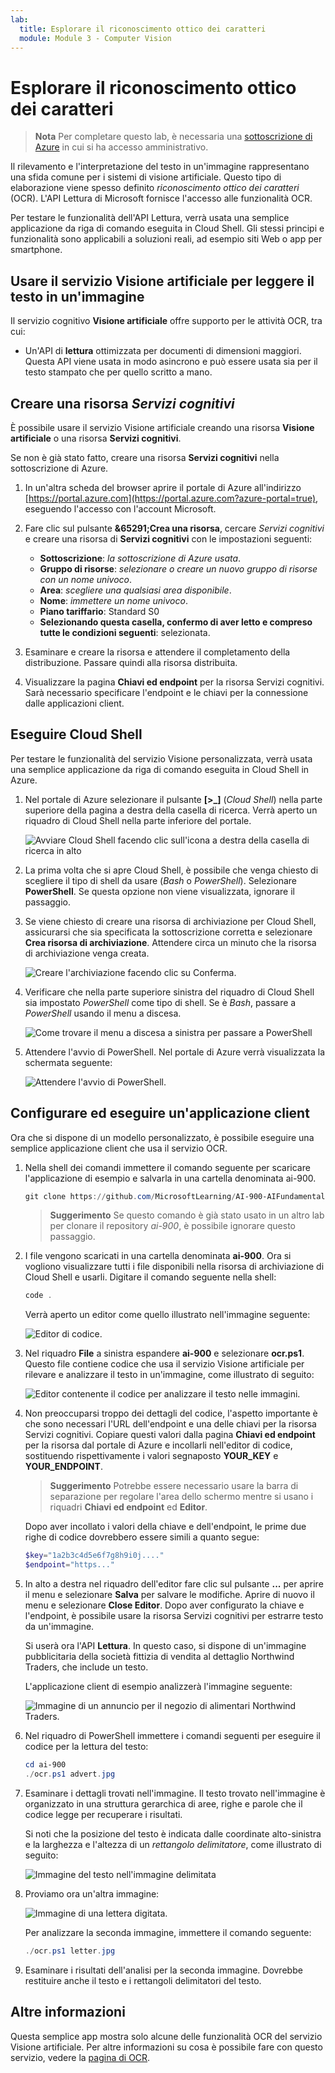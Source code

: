 ```yaml
---
lab:
  title: Esplorare il riconoscimento ottico dei caratteri
  module: Module 3 - Computer Vision
---
```


# <a name="explore-optical-character-recognition"></a>Esplorare il riconoscimento ottico dei caratteri

> **Nota** Per completare questo lab, è necessaria una [sottoscrizione di Azure](https://azure.microsoft.com/free?azure-portal=true) in cui si ha accesso amministrativo.

Il rilevamento e l'interpretazione del testo in un'immagine rappresentano una sfida comune per i sistemi di visione artificiale. Questo tipo di elaborazione viene spesso definito *riconoscimento ottico dei caratteri* (OCR). L'API Lettura di Microsoft fornisce l'accesso alle funzionalità OCR. 

Per testare le funzionalità dell'API Lettura, verrà usata una semplice applicazione da riga di comando eseguita in Cloud Shell. Gli stessi principi e funzionalità sono applicabili a soluzioni reali, ad esempio siti Web o app per smartphone.

## <a name="use-the-computer-vision-service-to-read-text-in-an-image"></a>Usare il servizio Visione artificiale per leggere il testo in un'immagine

Il servizio cognitivo **Visione artificiale** offre supporto per le attività OCR, tra cui:

- Un'API di **lettura** ottimizzata per documenti di dimensioni maggiori. Questa API viene usata in modo asincrono e può essere usata sia per il testo stampato che per quello scritto a mano.

## <a name="create-a-cognitive-services-resource"></a>Creare una risorsa *Servizi cognitivi*

È possibile usare il servizio Visione artificiale creando una risorsa **Visione artificiale** o una risorsa **Servizi cognitivi**.

Se non è già stato fatto, creare una risorsa **Servizi cognitivi** nella sottoscrizione di Azure.

1. In un'altra scheda del browser aprire il portale di Azure all'indirizzo [https://portal.azure.com](https://portal.azure.com?azure-portal=true), eseguendo l'accesso con l'account Microsoft.

1. Fare clic sul pulsante **&65291;Crea una risorsa**, cercare *Servizi cognitivi* e creare una risorsa di **Servizi cognitivi** con le impostazioni seguenti:
    - **Sottoscrizione**: *la sottoscrizione di Azure usata*.
    - **Gruppo di risorse**: *selezionare o creare un nuovo gruppo di risorse con un nome univoco*.
    - **Area**: *scegliere una qualsiasi area disponibile*.
    - **Nome**: *immettere un nome univoco*.
    - **Piano tariffario**: Standard S0
    - **Selezionando questa casella, confermo di aver letto e compreso tutte le condizioni seguenti**: selezionata.

1. Esaminare e creare la risorsa e attendere il completamento della distribuzione. Passare quindi alla risorsa distribuita.

1. Visualizzare la pagina **Chiavi ed endpoint** per la risorsa Servizi cognitivi. Sarà necessario specificare l'endpoint e le chiavi per la connessione dalle applicazioni client.

## <a name="run-cloud-shell"></a>Eseguire Cloud Shell

Per testare le funzionalità del servizio Visione personalizzata, verrà usata una semplice applicazione da riga di comando eseguita in Cloud Shell in Azure.

1. Nel portale di Azure selezionare il pulsante **[>_]** (*Cloud Shell*) nella parte superiore della pagina a destra della casella di ricerca. Verrà aperto un riquadro di Cloud Shell nella parte inferiore del portale. 

    ![Avviare Cloud Shell facendo clic sull'icona a destra della casella di ricerca in alto](media/read-text-computer-vision/powershell-portal-guide-1.png)

1. La prima volta che si apre Cloud Shell, è possibile che venga chiesto di scegliere il tipo di shell da usare (*Bash* o *PowerShell*). Selezionare **PowerShell**. Se questa opzione non viene visualizzata, ignorare il passaggio.  

1. Se viene chiesto di creare una risorsa di archiviazione per Cloud Shell, assicurarsi che sia specificata la sottoscrizione corretta e selezionare **Crea risorsa di archiviazione**. Attendere circa un minuto che la risorsa di archiviazione venga creata.

    ![Creare l'archiviazione facendo clic su Conferma.](media/read-text-computer-vision/powershell-portal-guide-2.png)

1. Verificare che nella parte superiore sinistra del riquadro di Cloud Shell sia impostato *PowerShell* come tipo di shell. Se è *Bash*, passare a *PowerShell* usando il menu a discesa.

    ![Come trovare il menu a discesa a sinistra per passare a PowerShell](media/read-text-computer-vision/powershell-portal-guide-3.png) 

1. Attendere l'avvio di PowerShell. Nel portale di Azure verrà visualizzata la schermata seguente:  

    ![Attendere l'avvio di PowerShell.](media/read-text-computer-vision/powershell-prompt.png) 

## <a name="configure-and-run-a-client-application"></a>Configurare ed eseguire un'applicazione client

Ora che si dispone di un modello personalizzato, è possibile eseguire una semplice applicazione client che usa il servizio OCR.

1. Nella shell dei comandi immettere il comando seguente per scaricare l'applicazione di esempio e salvarla in una cartella denominata ai-900.

    ```PowerShell
    git clone https://github.com/MicrosoftLearning/AI-900-AIFundamentals ai-900
    ```

    >**Suggerimento** Se questo comando è già stato usato in un altro lab per clonare il repository *ai-900*, è possibile ignorare questo passaggio.

1. I file vengono scaricati in una cartella denominata **ai-900**. Ora si vogliono visualizzare tutti i file disponibili nella risorsa di archiviazione di Cloud Shell e usarli. Digitare il comando seguente nella shell:

    ```PowerShell
    code .
    ```

    Verrà aperto un editor come quello illustrato nell'immagine seguente: 

    ![Editor di codice.](media/read-text-computer-vision/powershell-portal-guide-4.png)

1. Nel riquadro **File** a sinistra espandere **ai-900** e selezionare **ocr.ps1**. Questo file contiene codice che usa il servizio Visione artificiale per rilevare e analizzare il testo in un'immagine, come illustrato di seguito:

    ![Editor contenente il codice per analizzare il testo nelle immagini.](media/read-text-computer-vision/ocr-code.png)

1. Non preoccuparsi troppo dei dettagli del codice, l'aspetto importante è che sono necessari l'URL dell'endpoint e una delle chiavi per la risorsa Servizi cognitivi. Copiare questi valori dalla pagina **Chiavi ed endpoint** per la risorsa dal portale di Azure e incollarli nell'editor di codice, sostituendo rispettivamente i valori segnaposto **YOUR_KEY** e **YOUR_ENDPOINT**.

    > **Suggerimento** Potrebbe essere necessario usare la barra di separazione per regolare l'area dello schermo mentre si usano i riquadri **Chiavi ed endpoint** ed **Editor**.

    Dopo aver incollato i valori della chiave e dell'endpoint, le prime due righe di codice dovrebbero essere simili a quanto segue:

    ```PowerShell
    $key="1a2b3c4d5e6f7g8h9i0j...."    
    $endpoint="https..."
    ```

1. In alto a destra nel riquadro dell'editor fare clic sul pulsante **...** per aprire il menu e selezionare **Salva** per salvare le modifiche. Aprire di nuovo il menu e selezionare **Close Editor**. Dopo aver configurato la chiave e l'endpoint, è possibile usare la risorsa Servizi cognitivi per estrarre testo da un'immagine.

    Si userà ora l'API **Lettura**. In questo caso, si dispone di un'immagine pubblicitaria della società fittizia di vendita al dettaglio Northwind Traders, che include un testo.

    L'applicazione client di esempio analizzerà l'immagine seguente:

    ![Immagine di un annuncio per il negozio di alimentari Northwind Traders.](media/read-text-computer-vision/advert.jpg)

1. Nel riquadro di PowerShell immettere i comandi seguenti per eseguire il codice per la lettura del testo:

    ```PowerShell
    cd ai-900
    ./ocr.ps1 advert.jpg
    ```

1. Esaminare i dettagli trovati nell'immagine. Il testo trovato nell'immagine è organizzato in una struttura gerarchica di aree, righe e parole che il codice legge per recuperare i risultati.

    Si noti che la posizione del testo è indicata dalle coordinate alto-sinistra e la larghezza e l'altezza di un *rettangolo delimitatore*, come illustrato di seguito:

    ![Immagine del testo nell'immagine delimitata](media/read-text-computer-vision/lab-05-bounding-boxes.png)

1. Proviamo ora un'altra immagine:

    ![Immagine di una lettera digitata.](media/read-text-computer-vision/letter.jpg)

    Per analizzare la seconda immagine, immettere il comando seguente:

    ```PowerShell
    ./ocr.ps1 letter.jpg
    ```

1. Esaminare i risultati dell'analisi per la seconda immagine. Dovrebbe restituire anche il testo e i rettangoli delimitatori del testo.

## <a name="learn-more"></a>Altre informazioni

Questa semplice app mostra solo alcune delle funzionalità OCR del servizio Visione artificiale. Per altre informazioni su cosa è possibile fare con questo servizio, vedere la [pagina di OCR](https://docs.microsoft.com/azure/cognitive-services/computer-vision/overview-ocr).
